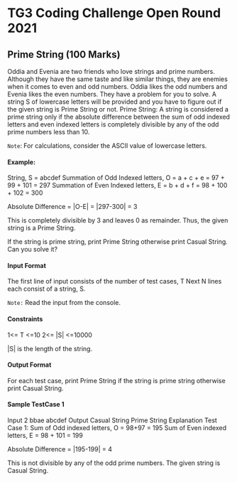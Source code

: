 # TG3 Coding Challenge Open Round 2021

## Prime String (100 Marks)

Oddia and Evenia are two friends who love strings and prime numbers. Although they have the same taste and like similar things, they are enemies when it comes to even and odd numbers. Oddia likes the odd numbers and Evenia likes the even numbers. They have a problem for you to solve.
A string S of lowercase letters will be provided and you have to figure out if the given string is Prime String or not.
Prime String: A string is considered a prime string only if the absolute difference between the sum of odd indexed letters and even indexed letters is completely divisible by any of the odd prime numbers less than 10.

`Note`: For calculations, consider the ASCII value of lowercase letters.


#### Example:

String, S = abcdef
Summation of Odd Indexed letters, O = a + c + e = 97 + 99 + 101 = 297
Summation of Even Indexed letters, E = b + d + f = 98 + 100 + 102 = 300


Absolute Difference = |O-E| = |297-300| = 3


This is completely divisible by 3 and leaves 0 as remainder. Thus, the given string is a Prime String.

If the string is prime string, print Prime String otherwise print Casual String. Can you solve it?


#### Input Format

The first line of input consists of the number of test cases, T
Next N lines each consist of a string, S.

`Note:` Read the input from the console.


#### Constraints

1<= T <=10
2<= |S| <=10000

|S| is the length of the string.


#### Output Format

For each test case, print Prime String if the string is prime string otherwise print Casual String.


#### Sample TestCase 1

Input
2
bbae
abcdef
Output
Casual String
Prime String
Explanation
Test Case 1: 
Sum of Odd indexed letters, O = 98+97 = 195
Sum of Even indexed letters, E = 98 + 101 = 199


Absolute Difference = |195-199| = 4


This is not divisible by any of the odd prime numbers. The given string is Casual String.

